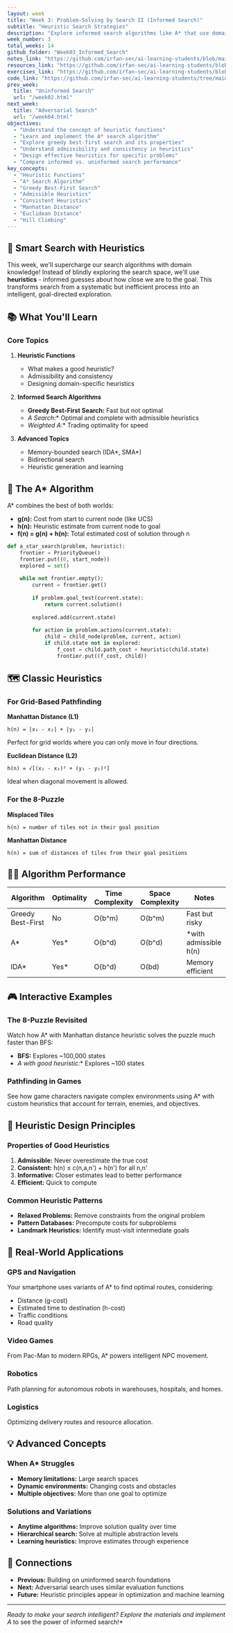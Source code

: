 ```yaml
---
layout: week
title: "Week 3: Problem-Solving by Search II (Informed Search)"
subtitle: "Heuristic Search Strategies"
description: "Explore informed search algorithms like A* that use domain knowledge to search more efficiently. Learn about heuristics, admissibility, and optimization techniques."
week_number: 3
total_weeks: 14
github_folder: "Week03_Informed_Search"
notes_link: "https://github.com/irfan-sec/ai-learning-students/blob/main/weeks/Week03_Informed_Search/notes.md"
resources_link: "https://github.com/irfan-sec/ai-learning-students/blob/main/weeks/Week03_Informed_Search/resources.md"
exercises_link: "https://github.com/irfan-sec/ai-learning-students/blob/main/weeks/Week03_Informed_Search/exercises.md"
code_link: "https://github.com/irfan-sec/ai-learning-students/tree/main/weeks/Week03_Informed_Search/code"
prev_week:
  title: "Uninformed Search"
  url: "/week02.html"
next_week:
  title: "Adversarial Search"
  url: "/week04.html"
objectives:
  - "Understand the concept of heuristic functions"
  - "Learn and implement the A* search algorithm"
  - "Explore greedy best-first search and its properties"
  - "Understand admissibility and consistency in heuristics"
  - "Design effective heuristics for specific problems"
  - "Compare informed vs. uninformed search performance"
key_concepts:
  - "Heuristic Functions"
  - "A* Search Algorithm"
  - "Greedy Best-First Search"
  - "Admissible Heuristics"
  - "Consistent Heuristics"
  - "Manhattan Distance"
  - "Euclidean Distance"
  - "Hill Climbing"
---
```


## 🧭 Smart Search with Heuristics

This week, we'll supercharge our search algorithms with domain knowledge! Instead of blindly exploring the search space, we'll use **heuristics** - informed guesses about how close we are to the goal. This transforms search from a systematic but inefficient process into an intelligent, goal-directed exploration.

## 📚 What You'll Learn

### Core Topics

1. **Heuristic Functions**
   - What makes a good heuristic?
   - Admissibility and consistency
   - Designing domain-specific heuristics

2. **Informed Search Algorithms**
   - **Greedy Best-First Search:** Fast but not optimal
   - **A* Search:** Optimal and complete with admissible heuristics
   - **Weighted A*:** Trading optimality for speed

3. **Advanced Topics**
   - Memory-bounded search (IDA*, SMA*)
   - Bidirectional search
   - Heuristic generation and learning

## 🎯 The A* Algorithm

A* combines the best of both worlds:
- **g(n):** Cost from start to current node (like UCS)
- **h(n):** Heuristic estimate from current node to goal
- **f(n) = g(n) + h(n):** Total estimated cost of solution through n

```python
def a_star_search(problem, heuristic):
    frontier = PriorityQueue()
    frontier.put((0, start_node))
    explored = set()
    
    while not frontier.empty():
        current = frontier.get()
        
        if problem.goal_test(current.state):
            return current.solution()
            
        explored.add(current.state)
        
        for action in problem.actions(current.state):
            child = child_node(problem, current, action)
            if child.state not in explored:
                f_cost = child.path_cost + heuristic(child.state)
                frontier.put((f_cost, child))
```

## 🗺️ Classic Heuristics

### For Grid-Based Pathfinding

**Manhattan Distance (L1)**
```
h(n) = |x₁ - x₂| + |y₁ - y₂|
```
Perfect for grid worlds where you can only move in four directions.

**Euclidean Distance (L2)**
```
h(n) = √[(x₁ - x₂)² + (y₁ - y₂)²]
```
Ideal when diagonal movement is allowed.

### For the 8-Puzzle

**Misplaced Tiles**
```
h(n) = number of tiles not in their goal position
```

**Manhattan Distance**
```
h(n) = sum of distances of tiles from their goal positions
```

## 🏃‍♀️ Algorithm Performance

| Algorithm | Optimality | Time Complexity | Space Complexity | Notes |
|-----------|------------|-----------------|------------------|-------|
| Greedy Best-First | No | O(b^m) | O(b^m) | Fast but risky |
| A* | Yes* | O(b^d) | O(b^d) | *with admissible h(n) |
| IDA* | Yes* | O(b^d) | O(bd) | Memory efficient |

## 🎮 Interactive Examples

### The 8-Puzzle Revisited
Watch how A* with Manhattan distance heuristic solves the puzzle much faster than BFS:
- **BFS:** Explores ~100,000 states
- **A* with good heuristic:** Explores ~100 states

### Pathfinding in Games
See how game characters navigate complex environments using A* with custom heuristics that account for terrain, enemies, and objectives.

## 🧠 Heuristic Design Principles

### Properties of Good Heuristics

1. **Admissible:** Never overestimate the true cost
2. **Consistent:** h(n) ≤ c(n,a,n') + h(n') for all n,n'
3. **Informative:** Closer estimates lead to better performance
4. **Efficient:** Quick to compute

### Common Heuristic Patterns

- **Relaxed Problems:** Remove constraints from the original problem
- **Pattern Databases:** Precompute costs for subproblems
- **Landmark Heuristics:** Identify must-visit intermediate goals

## 🚀 Real-World Applications

### GPS and Navigation
Your smartphone uses variants of A* to find optimal routes, considering:
- Distance (g-cost)
- Estimated time to destination (h-cost)
- Traffic conditions
- Road quality

### Video Games
From Pac-Man to modern RPGs, A* powers intelligent NPC movement.

### Robotics
Path planning for autonomous robots in warehouses, hospitals, and homes.

### Logistics
Optimizing delivery routes and resource allocation.

## 💡 Advanced Concepts

### When A* Struggles
- **Memory limitations:** Large search spaces
- **Dynamic environments:** Changing costs and obstacles
- **Multiple objectives:** More than one goal to optimize

### Solutions and Variations
- **Anytime algorithms:** Improve solution quality over time
- **Hierarchical search:** Solve at multiple abstraction levels
- **Learning heuristics:** Improve estimates through experience

## 🔗 Connections

- **Previous:** Building on uninformed search foundations
- **Next:** Adversarial search uses similar evaluation functions
- **Future:** Heuristic principles appear in optimization and machine learning

---

*Ready to make your search intelligent? Explore the materials and implement A* to see the power of informed search!*